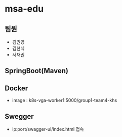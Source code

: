 # msa-edu

## 팀원
- 김권영
- 김현식
- 서재권

## SpringBoot(Maven)

## Docker
- image : k8s-vga-worker1:5000/group1-team4-khs

## Swegger
- ip:port/swagger-ui/index.html 접속
